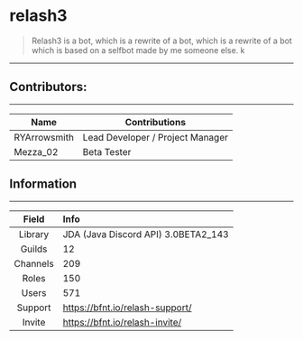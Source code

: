# relash3
> Relash3 is a bot, which is a rewrite of a bot, which is a rewrite of a bot which is based on a selfbot made by me someone else. k

---

## Contributors:
---

Name | Contributions
--- | ---
RYArrowsmith | Lead Developer / Project Manager
Mezza_02 | Beta Tester

## Information
---

Field | Info
:---: | :---
Library | JDA (Java Discord API) 3.0BETA2_143
Guilds | 12
Channels | 209
Roles | 150
Users | 571
Support | https://bfnt.io/relash-support/
Invite | https://bfnt.io/relash-invite/

